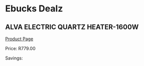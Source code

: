 
# Ebucks Dealz
## ALVA ELECTRIC QUARTZ HEATER-1600W
[Product Page](https://www.ebucks.com/web/shop/productSelected.do?prodId=1142148194&catId=704982758)

Price: R779.00

Savings: 


	